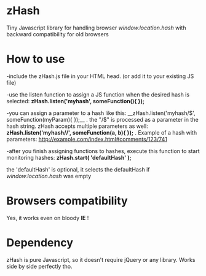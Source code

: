 zHash
=====

Tiny Javascript library for handling browser _window.location.hash_ with backward compatibility for old browsers



How to use
==========

-include the zHash.js file in your HTML head. (or add it to your existing JS file)

-use the listen function to assign a JS function when the desired hash is selected: __zHash.listen('myhash', someFunction(){ });__

-you can assign a parameter to a hash like this: __zHash.listen('myhash/$', someFunction(myParam){ });__ . the "/$" is processed as a parameter in the hash string. zHash accepts multiple parameters as well: __zHash.listen('myhash/$/$', someFunction(a, b){ });__ . Example of a hash with parameters: http://example.com/index.html#comments/123/741


-after you finish assigning functions to hashes, execute this function to start monitoring hashes: __zHash.start( 'defaultHash' );__
  
  the 'defaultHash' is optional, it selects the defaultHash if _window.location.hash_ was empty


Browsers compatibility
======================
Yes, it works even on bloody __IE__ !


Dependency
==========
zHash is pure Javascript, so it doesn't require jQuery or any library. Works side by side perfectly tho.
